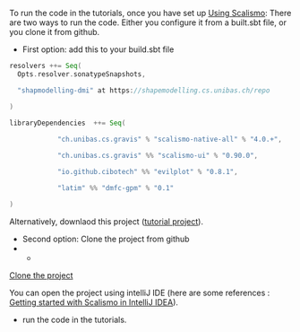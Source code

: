 
To run the code in the tutorials, once you have set up [Using Scalismo](https://scalismo.org/docs/):
There are two ways to run the code. Either you configure it from a built.sbt file, or you clone it from github.
- First option: add this to your build.sbt file

```Scala
resolvers ++= Seq(
  Opts.resolver.sonatypeSnapshots,

  "shapmodelling-dmi" at https://shapemodelling.cs.unibas.ch/repo

)
 
libraryDependencies  ++= Seq(

            "ch.unibas.cs.gravis" % "scalismo-native-all" % "4.0.+",

            "ch.unibas.cs.gravis" %% "scalismo-ui" % "0.90.0",

            "io.github.cibotech" %% "evilplot" % "0.8.1",

            "latim" %% "dmfc-gpm" % "0.1"

)
```
Alternatively, downlaod this  project ([tutorial project](https://www.dropbox.com/s/f6d9cug2o23qyh6/dmfc-gpm-tutorial-project.zip?dl=0)). 


- Second option: Clone the project from github
- -
[Clone the project](https://github.com/rassaire/Dmfc-gpm)

You can open the project using  intelliJ IDE (here are some references : [Getting started with Scalismo in IntelliJ IDEA](https://scalismo.org/docs/ide)).
- run the code in the tutorials.
